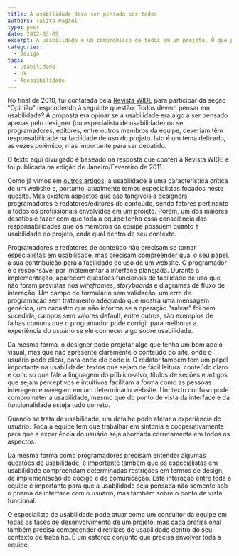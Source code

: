 ```yaml
---
title: A usabilidade deve ser pensada por todos
authors: Talita Pagani
type: post
date: 2012-03-05
excerpt: A usabilidade é um compromisso de todos em um projeto. Ö que precisa acontecer é um diálogo maior entre o especialista de usabilidade e o restante da equipe.
categories:
  - Design
tags:
  - usabilidade
  - UX
  - Acessibilidade
---
```

No final de 2010, fui contatada pela <a title="Revista WIDE" href="https://revistawide.com.br/" target="_blank">Revista WIDE</a> para participar da seção “Opinião” respondendo à seguinte questão: Todos devem pensar em usabilidade? A proposta era opinar se a usabilidade era algo a ser pensado apenas pelo designer (ou especialista de usabilidade) ou se programadores, editores, entre outros membros da equipe, deveriam têm responsabilidade na facilidade de uso do projeto. Isto é um tema delicado, às vezes polêmico, mas importante para ser debatido.

O texto aqui divulgado é baseado na resposta que conferi à Revista WIDE e foi publicada na edição de Janeiro/Fevereiro de 2011.

Como já vimos em <a title="O que é Usabilidade?" href="https://tableless.com.br/o-que-e-usabilidade/" target="_blank">outros artigos</a>, a usabilidade é uma característica crítica de um website e, portanto, atualmente temos especialistas focados neste quesito. Mas existem aspectos que são tangíveis a designers, programadores e redatores/editores de conteúdo, sendo fatores pertinente a todos os profissionais envolvidos em um projeto. Porém, um dos maiores desafios é fazer com que toda a equipe tenha essa consciência das responsabilidades que os membros da equipe possuem quanto à usabilidade do projeto, cada qual dentro de seu contexto.

Programadores e redatores de conteúdo não precisam se tornar especialistas em usabilidade, mas precisam compreender qual o seu papel, a sua contribuição para a facilidade de uso de um website. O programador é o responsável por implementar a interface planejada. Durante a implementação, aparecem questões funcionais de facilidade de uso que não foram previstas nos _wireframes_, _storyboards_ e diagramas de fluxo de interação. Um campo de formulário sem validação, um erro de programação sem tratamento adequado que mostra uma mensagem genérica, um cadastro que não informa se a operação &#8220;salvar&#8221; foi bem sucedida, campos sem valores default, entre outros, são exemplos de falhas comuns que o programador pode corrigir para melhorar a experiência do usuário se ele conhecer algo sobre usabilidade.

Da mesma forma, o designer pode projetar algo que tenha um bom apelo visual, mas que não apresente claramente o conteúdo do site, onde o usuário pode clicar, para onde ele pode ir. O redator também tem um papel importante na usabilidade: textos que sejam de fácil leitura, conteúdo claro e conciso que fale a linguagem do público-alvo, títulos de seções e artigos que sejam perceptivos e intuitivos facilitam a forma como as pessoas interagem e navegam em um determinado website. Um texto confuso pode comprometer a usabilidade, mesmo que do ponto de vista da interface e da funcionalidade esteja tudo correto.

Quando se trata de usabilidade, um detalhe pode afetar a experiência do usuário. Toda a equipe tem que trabalhar em sintonia e cooperativamente para que a experiência do usuário seja abordada corretamente em todos os aspectos.

Da mesma forma como programadores precisam entender algumas questões de usabilidade, é importante também que os especialistas em usabilidade compreendam determinadas restrições em termos de design, de implementação do código e de comunicação. Esta interação entre toda a equipe é importante para que a usabilidade seja pensada não somente sob o prisma da interface com o usuário, mas também sobre o ponto de vista funcional.

O especialista de usabilidade pode atuar como um consultor da equipe em todas as fases de desenvolvimento de um projeto, mas cada profissional também precisa compreender diretrizes de usabilidade dentro do seu contexto de trabalho. É um esforço conjunto que precisa envolver toda a equipe.